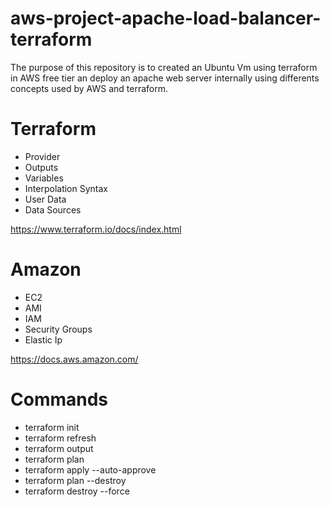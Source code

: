 # aws-project-apache-load-balancer-terraform
The purpose of this repository is to created an Ubuntu Vm using terraform in AWS free tier an deploy an apache web server internally using differents concepts used by AWS and terraform.

# Terraform
- Provider
- Outputs
- Variables
- Interpolation Syntax
- User Data
- Data Sources

https://www.terraform.io/docs/index.html

# Amazon

- EC2
- AMI
- IAM
- Security Groups
- Elastic Ip

https://docs.aws.amazon.com/

# Commands
 - terraform init 
 - terraform refresh
 - terraform output 
 - terraform plan
 - terraform apply --auto-approve
 - terraform plan --destroy
 - terraform destroy --force
